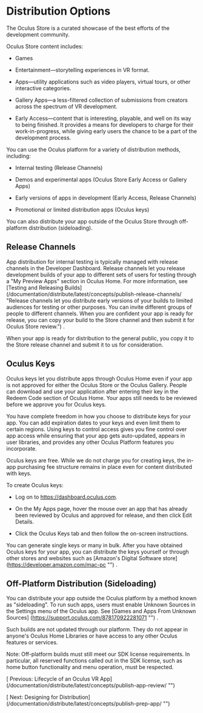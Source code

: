 
  
  
  
  
  
  
# Distribution Options
  
   
The Oculus Store is a curated showcase of the best efforts of the development community.
   
   
Oculus Store content includes:
   
   
- Games
   
- Entertainment—storytelling experiences in VR format.
   
- Apps—utility applications such as video players, virtual tours, or other interactive categories.
   
- Gallery Apps—a less-filtered collection of submissions from creators across the spectrum of VR development.
   
- Early Access—content that is interesting, playable, and well on its way to being finished. It provides a means for developers to charge for their work-in-progress, while giving early users the chance to be a part of the development process.
   
   
You can use the Oculus platform for a variety of distribution methods, including:
   
   
- Internal testing (Release Channels)
   
- Demos and experimental apps (Oculus Store Early Access or Gallery Apps)
   
- Early versions of apps in development (Early Access, Release Channels)
   
- Promotional or limited distribution apps (Oculus keys)
   
   
You can also distribute your app outside of the Oculus Store through off-platform distribution (sideloading).
   
   
   
## Release Channels
   
App distribution for internal testing is typically managed with release channels in the Developer Dashboard. Release channels let you release development builds of your app to different sets of users for testing through a "My Preview Apps" section in Oculus Home. For more information, see 
[Testing and Releasing Builds]
(/documentation/distribute/latest/concepts/publish-release-channels/ "Release channels let you distribute early versions of your builds to limited audiences for testing or other purposes. You can invite different groups of people to different channels. When you are confident your app is ready for release, you can copy your build to the Store channel and then submit it for Oculus Store review.")
  .
   
When your app is ready for distribution to the general public, you copy it to the Store release channel and submit it to us for consideration.
   
   
   
## Oculus Keys 
   
Oculus keys let you distribute apps through Oculus Home even if your app is not approved for either the Oculus Store or the Oculus Gallery. People can download and use your application after entering their key in the Redeem Code section of Oculus Home. Your apps still needs to be reviewed before we approve you for Oculus keys.
   
You have complete freedom in how you choose to distribute keys for your app. You can add expiration dates to your keys and even limit them to certain regions. Using keys to control access gives you fine control over app access while ensuring that your app gets auto-updated, appears in user libraries, and provides any other Oculus Platform features you incorporate.
   
Oculus keys are free. While we do not charge you for creating keys, the in-app purchasing fee structure remains in place even for content distributed with keys.
   
To create Oculus keys:
   
   
- Log on to https://dashboard.oculus.com.
   
- On the My Apps page, hover the mouse over an app that has already been reviewed by Oculus and approved for release, and then click Edit Details.
   
- Click the Oculus Keys tab and then follow the on-screen instructions.
   
   
You can generate single keys or many in bulk. After you have obtained Oculus keys for your app, you can distribute the keys yourself or through other stores and websites such as 
[Amazon's Digital Software store]
(https://developer.amazon.com/mac-pc "")
  .
   
   
   
## Off-Platform Distribution (Sideloading)
   
You can distribute your app outside the Oculus platform by a method known as "sideloading". To run such apps, users must enable Unknown Sources in the Settings menu of the Oculus app. See 
[Games and Apps From Unknown Sources]
(https://support.oculus.com/878170922281071 "")
  .
   
Such builds are not updated through our platform. They do not appear in anyone's Oculus Home Libraries or have access to any other Oculus features or services.
   
   Note: Off-platform builds must still meet our SDK license requirements. In particular, all reserved functions called out in the SDK license, such as home button functionality and menu operation, must be respected.
   
  
  
  
  
  
   
[
   Previous: Lifecycle of an Oculus VR App]
(/documentation/distribute/latest/concepts/publish-app-review/ "")
  
  
  
   
[
   Next: Designing for Distribution]
(/documentation/distribute/latest/concepts/publish-prep-app/ "")
  
  
  
  
  
  
